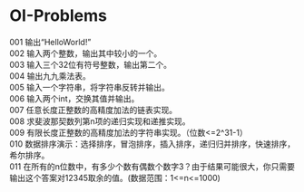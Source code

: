 ﻿# OI-Problems
001 输出“HelloWorld!”  
002 输入两个整数，输出其中较小的一个。  
003 输入三个32位有符号整数，输出第二个。  
004 输出九九乘法表。  
005 输入一个字符串，将字符串反转并输出。  
006 输入两个int，交换其值并输出。  
007 任意长度正整数的高精度加法的链表实现。  
008 求斐波那契数列第n项的递归实现和递推实现。   
009 有限长度正整数的高精度加法的字符串实现。（位数<=2^31-1）  
010 数据排序演示：选择排序，冒泡排序，插入排序，递归归并排序，快速排序，希尔排序。  
011 在所有的n位数中，有多少个数有偶数个数字3？由于结果可能很大，你只需要输出这个答案对12345取余的值。(数据范围：1<=n<=1000)
